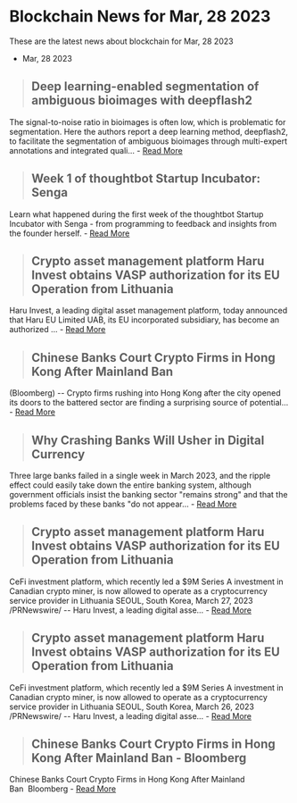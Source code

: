 # Blockchain News for Mar, 28 2023
These are the latest news about blockchain for Mar, 28 2023
- Mar, 28 2023
> ## Deep learning-enabled segmentation of ambiguous bioimages with deepflash2 
 The signal-to-noise ratio in bioimages is often low, which is problematic for segmentation. Here the authors report a deep learning method, deepflash2, to facilitate the segmentation of ambiguous bioimages through multi-expert annotations and integrated quali… - [Read More](https://www.nature.com/articles/s41467-023-36960-9) 
> ## Week 1 of thoughtbot Startup Incubator: Senga 
 Learn what happened during the first week of the thoughtbot Startup Incubator with Senga - from programming to feedback and insights from the founder herself. - [Read More](https://thoughtbot.com/blog/week-1-of-thoughtbot-startup-incubator-senga) 
> ## Crypto asset management platform Haru Invest obtains VASP authorization for its EU Operation from Lithuania 
 Haru Invest, a leading digital asset management platform, today announced that Haru EU Limited UAB, its EU incorporated subsidiary, has become an authorized ... - [Read More](https://finance.yahoo.com/news/crypto-asset-management-platform-haru-000000077.html) 
> ## Chinese Banks Court Crypto Firms in Hong Kong After Mainland Ban 
 (Bloomberg) -- Crypto firms rushing into Hong Kong after the city opened its doors to the battered sector are finding a surprising source of potential... - [Read More](https://finance.yahoo.com/news/chinese-banks-court-crypto-firms-000000359.html) 
> ## Why Crashing Banks Will Usher in Digital Currency 
 Three large banks failed in a single week in March 2023, and the ripple effect could easily take down the entire banking system, although government officials insist the banking sector "remains strong" and that the problems faced by these banks "do not appear… - [Read More](https://articles.mercola.com/sites/articles/archive/2023/03/27/why-crashing-banks-will-usher-digital-currency.aspx) 
> ## Crypto asset management platform Haru Invest obtains VASP authorization for its EU Operation from Lithuania 
 CeFi investment platform, which recently led a $9M Series A investment in Canadian crypto miner, is now allowed to operate as a cryptocurrency service provider in Lithuania SEOUL, South Korea, March 27, 2023 /PRNewswire/ -- Haru Invest, a leading digital asse… - [Read More](https://www.prnewswire.co.uk/news-releases/crypto-asset-management-platform-haru-invest-obtains-vasp-authorization-for-its-eu-operation-from-lithuania-301781522.html) 
> ## Crypto asset management platform Haru Invest obtains VASP authorization for its EU Operation from Lithuania 
 CeFi investment platform, which recently led a $9M Series A investment in Canadian crypto miner, is now allowed to operate as a cryptocurrency service provider in Lithuania SEOUL, South Korea, March 26, 2023 /PRNewswire/ -- Haru Invest, a leading digital asse… - [Read More](https://www.prnewswire.com/news-releases/crypto-asset-management-platform-haru-invest-obtains-vasp-authorization-for-its-eu-operation-from-lithuania-301781492.html) 
> ## Chinese Banks Court Crypto Firms in Hong Kong After Mainland Ban - Bloomberg 
 Chinese Banks Court Crypto Firms in Hong Kong After Mainland Ban  Bloomberg - [Read More](https://consent.google.com/ml?continue=https://news.google.com/rss/articles/CBMic2h0dHBzOi8vd3d3LmJsb29tYmVyZy5jb20vbmV3cy9hcnRpY2xlcy8yMDIzLTAzLTI3L2NoaW5lc2UtYmFua3MtY291cnQtY3J5cHRvLWZpcm1zLWluLWhvbmcta29uZy1hZnRlci1tYWlubGFuZC1iYW7SAQA?oc%3D5&gl=FR&hl=en-US&cm=2&pc=n&src=1) 
